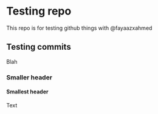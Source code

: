 # Testing repo
This repo is for testing github things with @fayaazxahmed

## Testing commits
Blah

### Smaller header

#### Smallest header
Text
